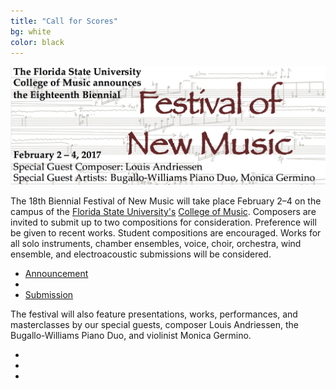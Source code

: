 ```yaml
---
title: "Call for Scores"
bg: white
color: black
---
```


[comment]: ![JPG](/img/FNM2017Banner.jpg)

<center><img src="/img/FNM2017Banner.jpg" alt="FNM2017Banner" width="800"></center>

The 18th Biennial Festival of New Music will take place February 2–4 on the campus of the [Florida State University's][FSU] [College of Music][COM]. Composers are invited to submit up to two compositions for consideration. Preference will be given to recent works. Student compositions are encouraged. Works for all solo instruments, chamber ensembles, voice, choir, orchestra, wind ensemble, and electroacoustic submissions will be considered.

<div class="social">
  <ul>
    <li><a href="/CallForScores.pdf">Announcement</a></li>
    <li>&nbsp;&nbsp;&nbsp;&nbsp;&nbsp;</li>
    <li><a href="">Submission</a></li>
  </ul>
</div>

The festival will also feature presentations, works, performances, and masterclasses by our special guests, composer Louis Andriessen, the Bugallo-Williams Piano Duo, and violinist Monica Germino.

<div class="social">
  <ul>
    <li><a href="https://www.facebook.com/events/661292017324611/"><i class="fa fa-facebook"></i></a></li>
    <li><a href="https://twitter.com/FSUFNM"><i class="fa fa-twitter"></i></a></li>
    <li><a href="mailto:clifton.callender@fsu.edu"><i class="fa fa-envelope"></i></a></li>
  </ul>
</div>

[FSU]: http://www.fsu.edu
[COM]: http://music.fsu.edu